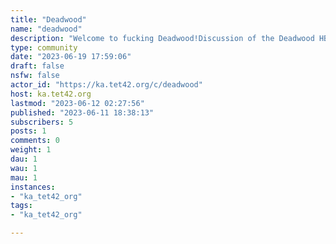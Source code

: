 ```yaml
---
title: "Deadwood" 
name: "deadwood"
description: "Welcome to fucking Deadwood!Discussion of the Deadwood HBO series.# Rules1. Don't be a hoople-head.2. Wo-wo-wo-woah, you got a stagecoach to catch or somethin' huh? Slow... the fuck up."
type: community
date: "2023-06-19 17:59:06"
draft: false
nsfw: false
actor_id: "https://ka.tet42.org/c/deadwood"
host: ka.tet42.org
lastmod: "2023-06-12 02:27:56"
published: "2023-06-11 18:38:13"
subscribers: 5
posts: 1
comments: 0
weight: 1
dau: 1
wau: 1
mau: 1
instances:
- "ka_tet42_org"
tags: 
- "ka_tet42_org"

---
```


